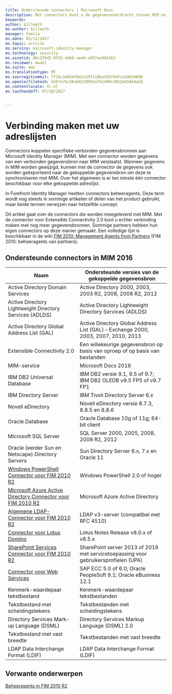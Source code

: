 ```yaml
---
title: Ondersteunde connectors | Microsoft Docs
description: Met connectors kunt u de gegevensoverdracht tussen MIM en uw adreslijsten beheren.
keywords: 
author: billmath
ms.author: billmath
manager: femila
ms.date: 03/11/2017
ms.topic: article
ms.service: microsoft-identity-manager
ms.technology: security
ms.assetid: 8bc2f6d2-9f53-4db6-aee6-a937ae468163
ms.reviewer: mwahl
ms.suite: ems
ms.translationtype: MT
ms.sourcegitcommit: 7f16c3a054f0a2c59f118ba33bf64fca10034690
ms.openlocfilehash: b26fe7bc56ab8229054afb1409c3652e81464a3d
ms.contentlocale: nl-nl
ms.lasthandoff: 07/10/2017


---
```


# Verbinding maken met uw adreslijsten
<a id="connect-to-your-directories" class="xliff"></a>

Connectors koppelen specifieke verbonden gegevensbronnen aan Microsoft Identity Manager (MIM). Met een connector worden gegevens van een verbonden gegevensbron naar MIM verplaatst. Wanneer gegevens in MIM worden gewijzigd, kunnen met de connector de gegevens ook worden geëxporteerd naar de gekoppelde gegevensbron om deze te synchroniseren met MIM. Over het algemeen is er ten minste één connector beschikbaar voor elke gekoppelde adreslijst.

In Forefront Identity Manager heetten connectors beheeragents. Deze term wordt nog steeds in sommige artikelen of delen van het product gebruikt, maar beide termen verwijzen naar hetzelfde concept.

Dit artikel gaat over de connectors die worden meegeleverd met MIM. Met de connector voor Extensible Connectivity 2.0 kunt u echter verbinding maken met nog meer gegevensbronnen. Sommige partners hebben hun eigen connectors op deze manier gemaakt. Een volledige lijst is beschikbaar in de wiki [FIM 2010: Management Agents from Partners](http://social.technet.microsoft.com/wiki/contents/articles/1589.fim-2010-management-agents-from-partners.aspx) (FIM 2010: beheeragents van partners).

## Ondersteunde connectors in MIM 2016
<a id="supported-connectors-in-mim-2016" class="xliff"></a>

| Naam | Ondersteunde versies van de gekoppelde gegevensbron |
| ---- | ----------------------------------------------- |
| Active Directory Domain Services | Active Directory 2000, 2003, 2003 R2, 2008, 2008 R2, 2012 |
| Active Directory Lightweight Directory Services (ADLDS) | Active Directory Lightweight Directory Services (ADLDS) |
| Active Directory Global Address List (GAL) | Active Directory Global Address List (GAL) – Exchange 2000, 2003, 2007, 2010, 2013 |
| Extensible Connectivity 2.0 | Een willekeurige gegevensbron op basis van oproep of op basis van bestanden |
| MIM-service | Microsoft Docs 2016 |
| IBM DB2 Universal Database | IBM DB2 versie 9.1, 9.5 of 9.7; IBM DB2 OLEDB v9.5 FP5 of v9.7 FP1 |
| IBM Directory Server | IBM Tivoli Directory Server 6.x |
| Novell eDirectory | Novell eDirectory versie 8.7.3, 8.8.5 en 8.8.6 |
| Oracle Database | Oracle Database 10g of 11g; 64-bit client |
| Microsoft SQL Server | SQL Server 2000, 2005, 2008, 2008 R2, 2012 |
| Oracle (eerder Sun en Netscape) Directory Servers | Sun Directory Server 6.x, 7.x en Oracle 11 |
| [Windows PowerShell Connector voor FIM 2010 R2](https://msdn.microsoft.com/en-us/library/dn640417.aspx) | Windows PowerShell 2.0 of hoger |
| [Microsoft Azure Active Directory Connector voor FIM 2010 R2](https://msdn.microsoft.com/en-us/library/dn511001.aspx) | Microsoft Azure Active Directory |
| [Algemene LDAP-Connector voor FIM 2010 R2](https://msdn.microsoft.com/en-us/library/dn510997.aspx) | LDAP v3-server (compatibel met RFC 4510) |
| [Connector voor Lotus Domino](https://msdn.microsoft.com/en-us/library/hh859750.aspx) | Lotus Notes Release v8.0.x of v8.5.x |
| [SharePoint Services Connector voor FIM 2010 R2](https://msdn.microsoft.com/en-us/library/dn511003.aspx) | SharePoint server 2013 of 2016 met servicetoepassing voor gebruikersprofielen (UPA) |
| [Connector voor Web Services](https://www.microsoft.com/en-us/download/details.aspx?id=51495) | SAP ECC 5.0 of 6.0; Oracle PeopleSoft 9.1; Oracle eBusiness 12.1 |
| Kenmerk-waardepaar tekstbestand | Kenmerk-waardepaar tekstbestanden |
| Tekstbestand met scheidingstekens | Tekstbestanden met scheidingstekens |
| Directory Services Mark-up Language (DSML) | Directory Services Markup Language (DSML) 2.0 |
| Tekstbestand met vast breedte | Tekstbestanden met vast breedte |
| LDAP Data Interchange Format (LDIF) | LDAP Data Interchange Format (LDIF) |

## Verwante onderwerpen
<a id="related-topics" class="xliff"></a>

[Beheeragents in FIM 2010 R2](https://technet.microsoft.com/library/jj133885.aspx)

